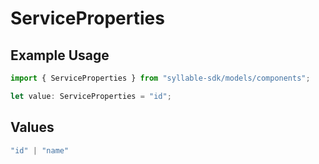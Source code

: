 # ServiceProperties

## Example Usage

```typescript
import { ServiceProperties } from "syllable-sdk/models/components";

let value: ServiceProperties = "id";
```

## Values

```typescript
"id" | "name"
```